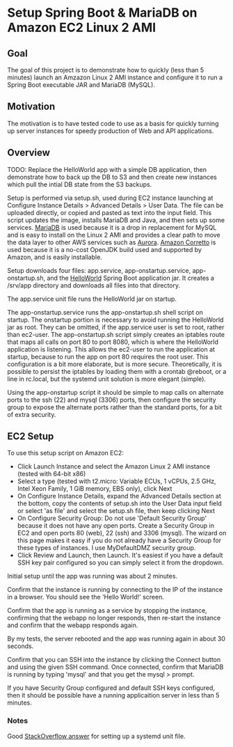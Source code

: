 # Setup Spring Boot & MariaDB on Amazon EC2 Linux 2 AMI

## Goal

The goal of this project is to demonstrate how to quickly (less than 5 minutes) launch an Amzazon Linux 2 AMI instance and configure it to run a Spring Boot executable JAR and MariaDB (MySQL).

## Motivation

The motivation is to have tested code to use as a basis for quickly turning up server instances for speedy production of Web and API applications.

## Overview

TODO: Replace the HelloWorld app with a simple DB application, then demonstrate how to back up the DB to S3 and then create new instances which pull the intial DB state from the S3 backups.

Setup is performed via setup.sh, used during EC2 instance launching at Configure Instance Details > Advanced Details > User Data. The file can be uploaded directly, or copied and pasted as text into the input field. This script updates the image, installs MariaDB and Java, and then sets up some services. [MariaDB](https://aws.amazon.com/rds/mariadb/) is used because it is a drop in replacement for MySQL and is easy to install on the Linux 2 AMI and provides a clear path to move the data layer to other AWS services such as [Aurora](https://aws.amazon.com/rds/aurora/). [Amazon Corretto](https://aws.amazon.com/corretto/) is used because it is a no-cost OpenJDK build used and supported by Amazon, and is easily installable.

Setup downloads four files: app.service, app-onstartup.service, app-onstartup.sh, and the [HelloWorld](https://github.com/kbaynes/docker-springboot-helloworld) Spring Boot application jar. It creates a /srv/app directory and downloads all files into that directory.

The app.service unit file runs the HelloWorld jar on startup. 

The app-onstartup.service runs the app-onstartup.sh shell script on startup. The onstartup portion is necessary to avoid running the HelloWorld jar as root. They can be omitted, if the app.service user is set to root, rather than ec2-user. The app-onstartup.sh script simply creates an iptables route that maps all calls on port 80 to port 8080, which is where the HelloWorld application is listening. This allows the ec2-user to run the application at startup, because to run the app on port 80 requires the root user. This configuration is a bit more elaborate, but is more secure. Theoretically, it is possible to persist the iptables by loading them with a crontab @reboot, or a line in rc.local, but the systemd unit solution is more elegant (simple).

Using the app-onstartup script it should be simple to map calls on alternate ports to the ssh (22) and mysql (3306) ports, then configure the security group to expose the alternate ports rather than the standard ports, for a bit of extra security.

## EC2 Setup

To use this setup script on Amazon EC2:
- Click Launch Instance and select the Amazon Linux 2 AMI instance (tested with 64-bit x86)
- Select a type (tested with t2.micro: Variable ECUs, 1 vCPUs, 2.5 GHz, Intel Xeon Family, 1 GiB memory, EBS only), click Next
- On Configure Instance Details, expand the Advanced Details section at the bottom, copy the contents of setup.sh into the User Data input field or select 'as file' and select the setup.sh file, then keep clicking Next
- On Configure Security Group: Do not use 'Default Security Group' because it does not have any open ports. Create a Security Group in EC2 and open ports 80 (web), 22 (ssh) and 3306 (mysql). The wizard on this page makes it easy if you do not already have a Security Group for these types of instances. I use MyDefaultDMZ security group.
- Click Review and Launch, then Launch. It's easiest if you have a default SSH key pair configured so you can simply select it from the dropdown.

Initial setup until the app was running was about 2 minutes.

Confirm that the instance is running by connecting to the IP of the instance in a browser. You should see the 'Hello World!' screen.

Confirm that the app is running as a service by stopping the instance, confirming that the webapp no longer responds, then re-start the instance and confirm that the webapp responds again.

By my tests, the server rebooted and the app was running again in about 30 seconds.

Confirm that you can SSH into the instance by clicking the Connect button and using the given SSH command. Once connected, confirm that MariaDB is running by typing 'mysql' and that you get the mysql > prompt.

If you have Security Group configured and default SSH keys configured, then it should be possible have a running applicaition server in less than 5 minutes.

### Notes

Good [StackOverflow answer](https://stackoverflow.com/questions/21503883/spring-boot-application-as-a-service/22121547#22121547) for setting up a systemd unit file.